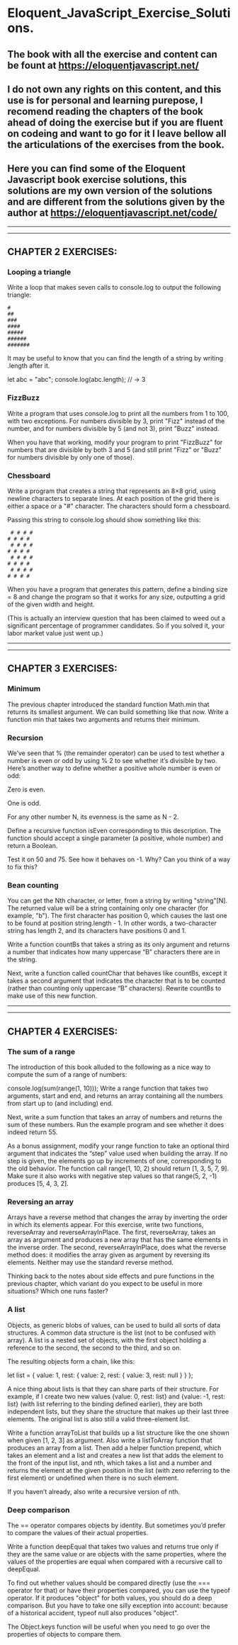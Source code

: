 # Eloquent_JavaScript_Exercise_Solutions.

## The book with all the exercise and content can be fount at https://eloquentjavascript.net/

## I do not own any rights on this content, and this use is for personal and learning purepose, I recomend reading the chapters of the book ahead of doing the exercise but if you are fluent on codeing and want to go for it I leave bellow all the articulations of the exercises from the book.

## Here you can find some of the Eloquent Javascript book exercise solutions, this solutions are my own version of the solutions and are different from the solutions given by the author at https://eloquentjavascript.net/code/


----------------------------------------------------------------------------------
**********************************************************************************
## CHAPTER 2 EXERCISES:

### Looping a triangle
Write a loop that makes seven calls to console.log to output the following triangle:

    #
    ##
    ###
    ####
    #####
    ######
    #######

It may be useful to know that you can find the length of a string by writing .length after it.

let abc = "abc";
console.log(abc.length);
// → 3


### FizzBuzz
Write a program that uses console.log to print all the numbers from 1 to 100, with two exceptions. For numbers divisible by 3, print "Fizz" instead of the number, and for numbers divisible by 5 (and not 3), print "Buzz" instead.

When you have that working, modify your program to print "FizzBuzz" for numbers that are divisible by both 3 and 5 (and still print "Fizz" or "Buzz" for numbers divisible by only one of those).


### Chessboard
Write a program that creates a string that represents an 8×8 grid, using newline characters to separate lines. At each position of the grid there is either a space or a "#" character. The characters should form a chessboard.

Passing this string to console.log should show something like this:

     # # # #
    # # # # 
     # # # #
    # # # # 
     # # # #
    # # # # 
     # # # #
    # # # # 

When you have a program that generates this pattern, define a binding size = 8 and change the program so that it works for any size, outputting a grid of the given width and height.

(This is actually an interview question that has been claimed to weed out a significant percentage of programmer candidates. So if you solved it, your labor market value just went up.)


----------------------------------------------------------------------------------
**********************************************************************************
## CHAPTER 3 EXERCISES:

### Minimum
The previous chapter introduced the standard function Math.min that returns its smallest argument. We can build something like that now. Write a function min that takes two arguments and returns their minimum.


### Recursion
We’ve seen that % (the remainder operator) can be used to test whether a number is even or odd by using % 2 to see whether it’s divisible by two. Here’s another way to define whether a positive whole number is even or odd:

Zero is even.

One is odd.

For any other number N, its evenness is the same as N - 2.

Define a recursive function isEven corresponding to this description. The function should accept a single parameter (a positive, whole number) and return a Boolean.

Test it on 50 and 75. See how it behaves on -1. Why? Can you think of a way to fix this?


### Bean counting
You can get the Nth character, or letter, from a string by writing "string"[N]. The returned value will be a string containing only one character (for example, "b"). The first character has position 0, which causes the last one to be found at position string.length - 1. In other words, a two-character string has length 2, and its characters have positions 0 and 1.

Write a function countBs that takes a string as its only argument and returns a number that indicates how many uppercase “B” characters there are in the string.

Next, write a function called countChar that behaves like countBs, except it takes a second argument that indicates the character that is to be counted (rather than counting only uppercase “B” characters). Rewrite countBs to make use of this new function.


----------------------------------------------------------------------------------
**********************************************************************************
## CHAPTER 4 EXERCISES:

### The sum of a range
The introduction of this book alluded to the following as a nice way to compute the sum of a range of numbers:

console.log(sum(range(1, 10)));
Write a range function that takes two arguments, start and end, and returns an array containing all the numbers from start up to (and including) end.

Next, write a sum function that takes an array of numbers and returns the sum of these numbers. Run the example program and see whether it does indeed return 55.

As a bonus assignment, modify your range function to take an optional third argument that indicates the “step” value used when building the array. If no step is given, the elements go up by increments of one, corresponding to the old behavior. The function call range(1, 10, 2) should return [1, 3, 5, 7, 9]. Make sure it also works with negative step values so that range(5, 2, -1) produces [5, 4, 3, 2].


### Reversing an array
Arrays have a reverse method that changes the array by inverting the order in which its elements appear. For this exercise, write two functions, reverseArray and reverseArrayInPlace. The first, reverseArray, takes an array as argument and produces a new array that has the same elements in the inverse order. The second, reverseArrayInPlace, does what the reverse method does: it modifies the array given as argument by reversing its elements. Neither may use the standard reverse method.

Thinking back to the notes about side effects and pure functions in the previous chapter, which variant do you expect to be useful in more situations? Which one runs faster?


### A list
Objects, as generic blobs of values, can be used to build all sorts of data structures. A common data structure is the list (not to be confused with array). A list is a nested set of objects, with the first object holding a reference to the second, the second to the third, and so on.

The resulting objects form a chain, like this:

let list = {
  value: 1,
  rest: {
    value: 2,
    rest: {
      value: 3,
      rest: null
    }
  }
};

A nice thing about lists is that they can share parts of their structure. For example, if I create two new values {value: 0, rest: list} and {value: -1, rest: list} (with list referring to the binding defined earlier), they are both independent lists, but they share the structure that makes up their last three elements. The original list is also still a valid three-element list.

Write a function arrayToList that builds up a list structure like the one shown when given [1, 2, 3] as argument. Also write a listToArray function that produces an array from a list. Then add a helper function prepend, which takes an element and a list and creates a new list that adds the element to the front of the input list, and nth, which takes a list and a number and returns the element at the given position in the list (with zero referring to the first element) or undefined when there is no such element.

If you haven’t already, also write a recursive version of nth.

### Deep comparison
The == operator compares objects by identity. But sometimes you’d prefer to compare the values of their actual properties.

Write a function deepEqual that takes two values and returns true only if they are the same value or are objects with the same properties, where the values of the properties are equal when compared with a recursive call to deepEqual.

To find out whether values should be compared directly (use the === operator for that) or have their properties compared, you can use the typeof operator. If it produces "object" for both values, you should do a deep comparison. But you have to take one silly exception into account: because of a historical accident, typeof null also produces "object".

The Object.keys function will be useful when you need to go over the properties of objects to compare them.
